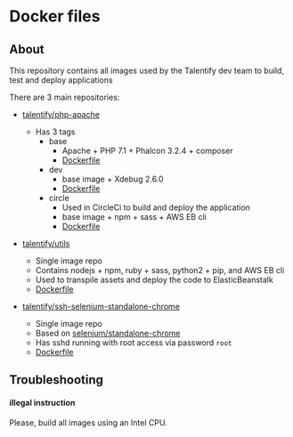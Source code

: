 # Docker files


## About
This repository contains all images used by the Talentify dev team to build, test and deploy applications

There are 3 main repositories:

- [talentify/php-apache](https://hub.docker.com/r/talentify/php-apache/)
    - Has 3 tags
        - base
            - Apache + PHP 7.1 + Phalcon 3.2.4 + composer
            - [Dockerfile](https://github.com/Talentify/docker-files/tree/master/docker/images/php-apache/base) 
        - dev
            - base image + Xdebug 2.6.0
            - [Dockerfile](https://github.com/Talentify/docker-files/tree/master/docker/images/php-apache/dev)
        - circle
            - Used in CircleCi to build and deploy the application
            - base image + npm + sass + AWS EB cli
            - [Dockerfile](https://github.com/Talentify/docker-files/tree/master/docker/images/php-apache/circle)


- [talentify/utils](https://hub.docker.com/r/talentify/utils/)
    - Single image repo
    - Contains nodejs + npm, ruby + sass, python2 + pip, and AWS EB cli
    - Used to transpile assets and deploy the code to ElasticBeanstalk
    - [Dockerfile](https://github.com/Talentify/docker-files/tree/master/docker/images/utils)

- [talentify/ssh-selenium-standalone-chrome](https://hub.docker.com/r/talentify/ssh-selenium-standalone-chrome/)
    - Single image repo
    - Based on [selenium/standalone-chrome](https://hub.docker.com/r/selenium/standalone-chrome/)
    - Has sshd running with root access via password `root`
    - [Dockerfile](https://github.com/Talentify/docker-files/tree/master/docker/images/ssh-selenium-standalone-chrome)


## Troubleshooting

#### illegal instruction
Please, build all images using an Intel CPU.

